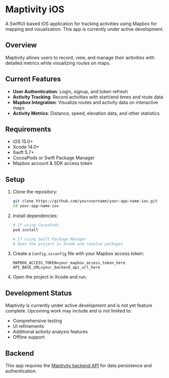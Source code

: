 # Maptivity iOS

A SwiftUI-based iOS application for tracking activities using Mapbox for mapping and visualization. This app is currently under active development.

## Overview

Maptivity allows users to record, view, and manage their activities with detailed metrics while visualizing routes on maps.

## Current Features

- **User Authentication**: Login, signup, and token refresh
- **Activity Tracking**: Record activities with start/end times and route data
- **Mapbox Integration**: Visualize routes and activity data on interactive maps
- **Activity Metrics**: Distance, speed, elevation data, and other statistics

## Requirements

- iOS 15.0+
- Xcode 14.0+
- Swift 5.7+
- CocoaPods or Swift Package Manager
- Mapbox account & SDK access token

## Setup

1. Clone the repository:
   ```bash
   git clone https://github.com/yourusername/your-app-name-ios.git
   cd your-app-name-ios
   ```

2. Install dependencies:
   ```bash
   # If using CocoaPods
   pod install
   
   # If using Swift Package Manager
   # Open the project in Xcode and resolve packages
   ```

3. Create a `Config.xcconfig` file with your Mapbox access token:
   ```
   MAPBOX_ACCESS_TOKEN=your_mapbox_access_token_here
   API_BASE_URL=your_backend_api_url_here
   ```

4. Open the project in Xcode and run.

## Development Status

Maptivity is currently under active development and is not yet feature complete. Upcoming work may include and is not limited to:

- Comprehensive testing
- UI refinements
- Additional activity analysis features
- Offline support

## Backend

This app requires the [Maptivity backend API](https://github.com/ericbatiste/maptivity-be) for data persistence and authentication.
